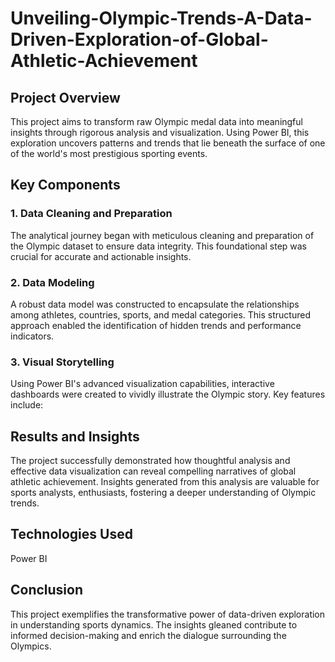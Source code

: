 # Unveiling-Olympic-Trends-A-Data-Driven-Exploration-of-Global-Athletic-Achievement

## Project Overview
This project aims to transform raw Olympic medal data into meaningful insights through rigorous analysis and visualization. Using Power BI, this exploration uncovers patterns and trends that lie beneath the surface of one of the world's most prestigious sporting events.

## Key Components

### 1. Data Cleaning and Preparation
The analytical journey began with meticulous cleaning and preparation of the Olympic dataset to ensure data integrity. This foundational step was crucial for accurate and actionable insights.

### 2. Data Modeling
A robust data model was constructed to encapsulate the relationships among athletes, countries, sports, and medal categories. This structured approach enabled the identification of hidden trends and performance indicators.

### 3. Visual Storytelling
Using Power BI's advanced visualization capabilities, interactive dashboards were created to vividly illustrate the Olympic story. Key features include:

## Results and Insights
The project successfully demonstrated how thoughtful analysis and effective data visualization can reveal compelling narratives of global athletic achievement. Insights generated from this analysis are valuable for sports analysts, enthusiasts, fostering a deeper understanding of Olympic trends.

## Technologies Used
 Power BI

## Conclusion
This project exemplifies the transformative power of data-driven exploration in understanding sports dynamics. The insights gleaned contribute to informed decision-making and enrich the dialogue surrounding the Olympics.
